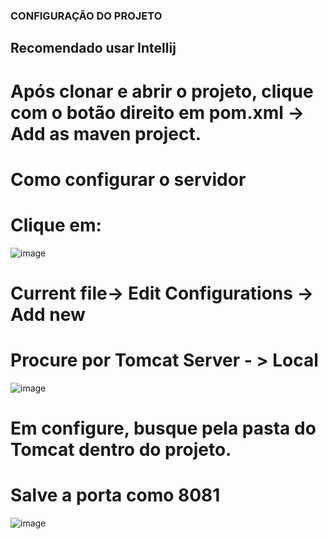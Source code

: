 ### CONFIGURAÇÃO DO PROJETO

## Recomendado usar Intellij

# Após clonar e abrir o projeto, clique com o botão direito em pom.xml -> Add as maven project.

# Como configurar o servidor

# Clique em:

![image](https://github.com/user-attachments/assets/5e3fcb7e-ca0c-40ec-ba8a-f2025290d291)

# Current file-> Edit Configurations -> Add new

# Procure por Tomcat Server - > Local

![image](https://github.com/user-attachments/assets/1d08dca6-61b5-485b-ad5e-caf21e9829d2)

# Em configure, busque pela pasta do Tomcat dentro do projeto.

# Salve a porta como 8081

![image](https://github.com/user-attachments/assets/5e54a258-e4ba-4194-afa9-6e1e08b2122e)









